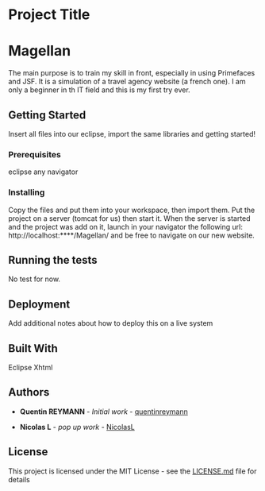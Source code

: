 




# Project Title

# Magellan

The main purpose is to train my skill in front, especially in using Primefaces and JSF. It is a simulation of a travel agency website (a french one). I am only a beginner in th IT field and this is my first try ever.

## Getting Started

Insert all files into our eclipse, import the same libraries and getting started!

### Prerequisites

eclipse 
any navigator

### Installing

Copy the files and put them into your workspace, then import them. Put the project on a server (tomcat for us) then start it. When the server is started and the project was add on it, launch in your navigator the following url: http://localhost:****/Magellan/ and be free to navigate on our new website.

## Running the tests

No test for now.

## Deployment

Add additional notes about how to deploy this on a live system

## Built With

Eclipse
Xhtml


## Authors

* **Quentin REYMANN** - *Initial work* - [quentinreymann](https://github.com/quentinreymann)

* **Nicolas L** - *pop up work* - [NicolasL](https://github.com/NicolasL)



## License

This project is licensed under the MIT License - see the [LICENSE.md](LICENSE.md) file for details
